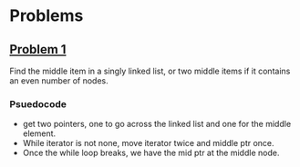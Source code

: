 # Problems

## [Problem 1](./problem1.py)

Find the middle item in a singly linked list, or two middle items if it contains an even number of nodes.

### Psuedocode

- get two pointers, one to go across the linked list and one for the middle element.
- While iterator is not none, move iterator twice and middle ptr once.
- Once the while loop breaks, we have the mid ptr at the middle node.
